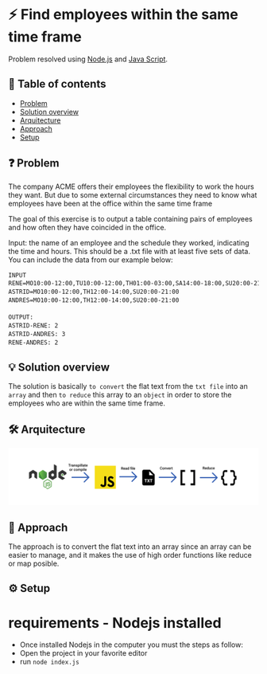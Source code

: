 # :zap: Find employees within the same time frame

Problem resolved using [Node.js](https://nodejs.org/en/) and [Java Script](https://www.javascript.com/).

## :page_facing_up: Table of contents

- [Problem](#ℹ%EF%B8%8F-general-info)
- [Solution overview](#-screenshots)
- [Arquitecture](#-technologies)
- [Approach](#%EF%B8%8F-setup)
- [Setup](#-features)

## ❓ Problem
The company ACME offers their employees the flexibility to work the hours they want. But due to some external circumstances they need to know what employees have been at the office within the same time frame

The goal of this exercise is to output a table containing pairs of employees and how often they have coincided in the office.

Input: the name of an employee and the schedule they worked, indicating the time and hours. This should be a .txt file with at least five sets of data. You can include the data from our example below:

```txt
INPUT
RENE=MO10:00-12:00,TU10:00-12:00,TH01:00-03:00,SA14:00-18:00,SU20:00-21:00 
ASTRID=MO10:00-12:00,TH12:00-14:00,SU20:00-21:00
ANDRES=MO10:00-12:00,TH12:00-14:00,SU20:00-21:00

OUTPUT:
ASTRID-RENE: 2
ASTRID-ANDRES: 3
RENE-ANDRES: 2
```

## 💡 Solution overview
The solution is basically `to convert` the flat text from the `txt file` into an `array` and then `to reduce` this array to an `object` in order to store the employees who are within the same time frame.

## 🛠 Arquitecture
![arquitecture](./Arquitecture.png)

## 👏 Approach
The approach is to convert the flat text into an array since an array can be easier to manage, and it makes the use of high order functions like reduce or map posible.

## ⚙️ Setup
 # requirements - Nodejs installed
 - Once installed Nodejs in the computer you must the steps as follow:
 - Open the project in your favorite editor
 - run `node index.js`
